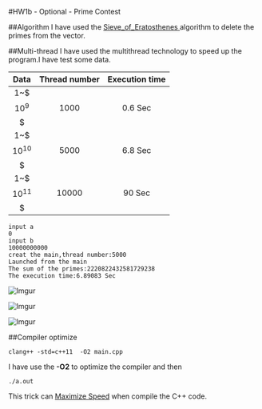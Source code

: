 #HW1b - Optional - Prime Contest

##Algorithm
I have used the [Sieve_of_Eratosthenes ](http://en.wikipedia.org/wiki/Sieve_of_Eratosthenes)algorithm to delete the primes from the vector.

##Multi-thread
I have used the multithread technology to speed up the program.I have test some data.

Data|Thread number|Execution time
:----:|:-------------:|:-------------:
1~$$$10^9$$$|1000|0.6 Sec
1~$$$10^{10}$$$|5000|6.8 Sec
1~$$$10^{11}$$$|10000|90 Sec



	input a
	0
	input b
	10000000000
	creat the main,thread number:5000
	Launched from the main
	The sum of the primes:2220822432581729238
	The execution time:6.89083 Sec

![Imgur](http://i.imgur.com/f8dSURel.png)

![Imgur](http://i.imgur.com/0NN7rXal.png)

![Imgur](http://i.imgur.com/oNFQTwTl.png)

##Compiler optimize


	clang++ -std=c++11  -O2 main.cpp
I have use the **-O2** to optimize the compiler and then
	
	./a.out
This trick can [Maximize Speed](https://msdn.microsoft.com/en-us/library/8f8h5cxt.aspx) when compile the C++ code.

